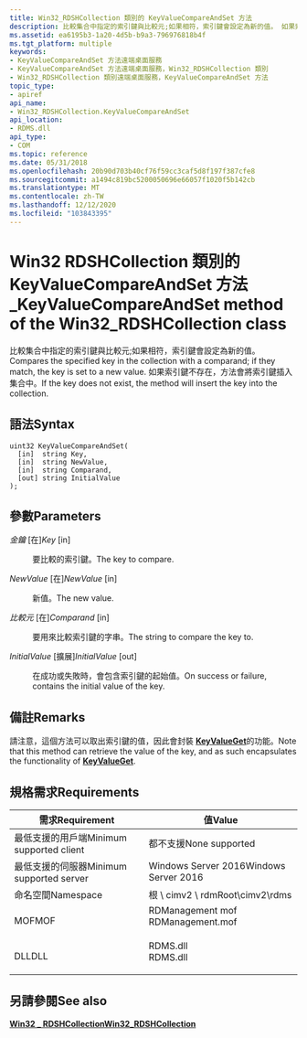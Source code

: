 ```yaml
---
title: Win32_RDSHCollection 類別的 KeyValueCompareAndSet 方法
description: 比較集合中指定的索引鍵與比較元;如果相符，索引鍵會設定為新的值。 如果索引鍵不存在，方法會將索引鍵插入集合中。
ms.assetid: ea6195b3-1a20-4d5b-b9a3-796976818b4f
ms.tgt_platform: multiple
keywords:
- KeyValueCompareAndSet 方法遠端桌面服務
- KeyValueCompareAndSet 方法遠端桌面服務，Win32_RDSHCollection 類別
- Win32_RDSHCollection 類別遠端桌面服務，KeyValueCompareAndSet 方法
topic_type:
- apiref
api_name:
- Win32_RDSHCollection.KeyValueCompareAndSet
api_location:
- RDMS.dll
api_type:
- COM
ms.topic: reference
ms.date: 05/31/2018
ms.openlocfilehash: 20b90d703b40cf76f59cc3caf5d8f197f387cfe8
ms.sourcegitcommit: a1494c819bc5200050696e66057f1020f5b142cb
ms.translationtype: MT
ms.contentlocale: zh-TW
ms.lasthandoff: 12/12/2020
ms.locfileid: "103843395"
---
```

# <a name="keyvaluecompareandset-method-of-the-win32_rdshcollection-class"></a><span data-ttu-id="3253c-107">Win32 RDSHCollection 類別的 KeyValueCompareAndSet 方法 \_</span><span class="sxs-lookup"><span data-stu-id="3253c-107">KeyValueCompareAndSet method of the Win32\_RDSHCollection class</span></span>

<span data-ttu-id="3253c-108">比較集合中指定的索引鍵與比較元;如果相符，索引鍵會設定為新的值。</span><span class="sxs-lookup"><span data-stu-id="3253c-108">Compares the specified key in the collection with a comparand; if they match, the key is set to a new value.</span></span> <span data-ttu-id="3253c-109">如果索引鍵不存在，方法會將索引鍵插入集合中。</span><span class="sxs-lookup"><span data-stu-id="3253c-109">If the key does not exist, the method will insert the key into the collection.</span></span>

## <a name="syntax"></a><span data-ttu-id="3253c-110">語法</span><span class="sxs-lookup"><span data-stu-id="3253c-110">Syntax</span></span>


```mof
uint32 KeyValueCompareAndSet(
  [in]  string Key,
  [in]  string NewValue,
  [in]  string Comparand,
  [out] string InitialValue
);
```



## <a name="parameters"></a><span data-ttu-id="3253c-111">參數</span><span class="sxs-lookup"><span data-stu-id="3253c-111">Parameters</span></span>

<dl> <dt>

<span data-ttu-id="3253c-112">*金鑰* \[在\]</span><span class="sxs-lookup"><span data-stu-id="3253c-112">*Key* \[in\]</span></span>
</dt> <dd>

<span data-ttu-id="3253c-113">要比較的索引鍵。</span><span class="sxs-lookup"><span data-stu-id="3253c-113">The key to compare.</span></span>

</dd> <dt>

<span data-ttu-id="3253c-114">*NewValue* \[在\]</span><span class="sxs-lookup"><span data-stu-id="3253c-114">*NewValue* \[in\]</span></span>
</dt> <dd>

<span data-ttu-id="3253c-115">新值。</span><span class="sxs-lookup"><span data-stu-id="3253c-115">The new value.</span></span>

</dd> <dt>

<span data-ttu-id="3253c-116">*比較元* \[在\]</span><span class="sxs-lookup"><span data-stu-id="3253c-116">*Comparand* \[in\]</span></span>
</dt> <dd>

<span data-ttu-id="3253c-117">要用來比較索引鍵的字串。</span><span class="sxs-lookup"><span data-stu-id="3253c-117">The string to compare the key to.</span></span>

</dd> <dt>

<span data-ttu-id="3253c-118">*InitialValue* \[擴展\]</span><span class="sxs-lookup"><span data-stu-id="3253c-118">*InitialValue* \[out\]</span></span>
</dt> <dd>

<span data-ttu-id="3253c-119">在成功或失敗時，會包含索引鍵的起始值。</span><span class="sxs-lookup"><span data-stu-id="3253c-119">On success or failure, contains the initial value of the key.</span></span>

</dd> </dl>

## <a name="remarks"></a><span data-ttu-id="3253c-120">備註</span><span class="sxs-lookup"><span data-stu-id="3253c-120">Remarks</span></span>

<span data-ttu-id="3253c-121">請注意，這個方法可以取出索引鍵的值，因此會封裝 [**KeyValueGet**](win32-rdshcollection-keyvalueget.md)的功能。</span><span class="sxs-lookup"><span data-stu-id="3253c-121">Note that this method can retrieve the value of the key, and as such encapsulates the functionality of [**KeyValueGet**](win32-rdshcollection-keyvalueget.md).</span></span>

## <a name="requirements"></a><span data-ttu-id="3253c-122">規格需求</span><span class="sxs-lookup"><span data-stu-id="3253c-122">Requirements</span></span>



| <span data-ttu-id="3253c-123">需求</span><span class="sxs-lookup"><span data-stu-id="3253c-123">Requirement</span></span> | <span data-ttu-id="3253c-124">值</span><span class="sxs-lookup"><span data-stu-id="3253c-124">Value</span></span> |
|-------------------------------------|---------------------------------------------------------------------------------------------|
| <span data-ttu-id="3253c-125">最低支援的用戶端</span><span class="sxs-lookup"><span data-stu-id="3253c-125">Minimum supported client</span></span><br/> | <span data-ttu-id="3253c-126">都不支援</span><span class="sxs-lookup"><span data-stu-id="3253c-126">None supported</span></span><br/>                                                                   |
| <span data-ttu-id="3253c-127">最低支援的伺服器</span><span class="sxs-lookup"><span data-stu-id="3253c-127">Minimum supported server</span></span><br/> | <span data-ttu-id="3253c-128">Windows Server 2016</span><span class="sxs-lookup"><span data-stu-id="3253c-128">Windows Server 2016</span></span><br/>                                                              |
| <span data-ttu-id="3253c-129">命名空間</span><span class="sxs-lookup"><span data-stu-id="3253c-129">Namespace</span></span><br/>                | <span data-ttu-id="3253c-130">根 \\ cimv2 \\ rdm</span><span class="sxs-lookup"><span data-stu-id="3253c-130">Root\\cimv2\\rdms</span></span><br/>                                                                |
| <span data-ttu-id="3253c-131">MOF</span><span class="sxs-lookup"><span data-stu-id="3253c-131">MOF</span></span><br/>                      | <dl> <span data-ttu-id="3253c-132"><dt>RDManagement mof</dt></span><span class="sxs-lookup"><span data-stu-id="3253c-132"><dt>RDManagement.mof</dt></span></span> </dl> |
| <span data-ttu-id="3253c-133">DLL</span><span class="sxs-lookup"><span data-stu-id="3253c-133">DLL</span></span><br/>                      | <dl> <span data-ttu-id="3253c-134"><dt>RDMS.dll</dt></span><span class="sxs-lookup"><span data-stu-id="3253c-134"><dt>RDMS.dll</dt></span></span> </dl>         |



## <a name="see-also"></a><span data-ttu-id="3253c-135">另請參閱</span><span class="sxs-lookup"><span data-stu-id="3253c-135">See also</span></span>

<dl> <dt>

[<span data-ttu-id="3253c-136">**Win32 \_ RDSHCollection**</span><span class="sxs-lookup"><span data-stu-id="3253c-136">**Win32\_RDSHCollection**</span></span>](win32-rdshcollection.md)
</dt> </dl>

 

 





